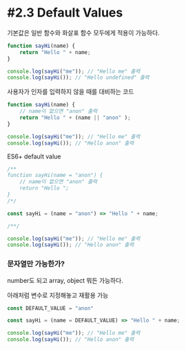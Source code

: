 # #2.3 Default Values

기본값은 일반 함수와 화살표 함수 모두에게 적용이 가능하다.

```js
function sayHi(name) {
    return "Hello " + name;
}

console.log(sayHi("me")); // "Hello me" 출력
console.log(sayHi()); // "Hello undefined" 출력
```

사용자가 인자를 입력하지 않을 때를 대비하는 코드
```js
function sayHi(name) {
    // name이 없으면 "anon" 출력
    return "Hello " + (name || "anon" );
}

console.log(sayHi("me")); // "Hello me" 출력
console.log(sayHi()); // "Hello anon" 출력
```

ES6+ default value
```js
/**
function sayHi(name = "anon") {
    // name이 없으면 "anon" 출력
    return "Hello ";
}
/*/

const sayHi = (name = "anon") => "Hello " + name;

/**/

console.log(sayHi("me")); // "Hello me" 출력
console.log(sayHi()); // "Hello anon" 출력
```

### 문자열만 가능한가?

number도 되고 array, object 뭐든 가능하다. 

아래처럼 변수로 지정해놓고 재활용 가능

```js
const DEFAULT_VALUE = "anon"

const sayHi = (name = DEFAULT_VALUE) => "Hello " + name;

console.log(sayHi("me")); // "Hello me" 출력
console.log(sayHi()); // "Hello anon" 출력
```
